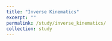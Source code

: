 ```yaml
---
title: "Inverse Kinematics"
excerpt: ""
permalink: /study/inverse_kinematics/
collection: study
---
```


